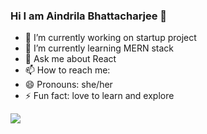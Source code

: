 ### Hi I am Aindrila Bhattacharjee 👋

- 🔭 I’m currently working on startup project
- 🌱 I’m currently learning MERN stack
- 💬 Ask me about React
- 📫 How to reach me: 
- 😄 Pronouns: she/her
- ⚡ Fun fact: love to learn and explore

<img src="https://github-readme-stats.vercel.app/api?username=aindrila22&&show_icons=true&title_color=ffffff&icon_color=ffffff&text_color=daf7dc&bg_color=a65de9">
